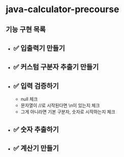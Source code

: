 # java-calculator-precourse

## 기능 구현 목록


- ## ✅ 입출력기 만들기
- ## ✅ 커스텀 구분자 추출기 만들기
- ## ✅ 입력 검증하기
  - null 체크 
  - 문자열이 //로 시작된다면 \n이 있는지 체크
  - 그게 아니라면 기본 구분자, 숫자로 시작하는지 체크
- ## ✅ 숫자 추출하기
- ## ✅ 계산기 만들기
 